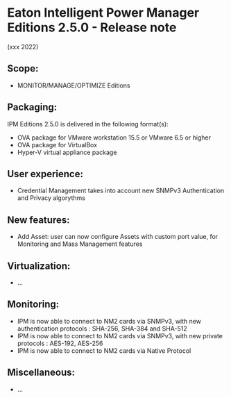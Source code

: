 # Eaton Intelligent Power Manager Editions 2.5.0 - Release note
(xxx 2022)

## Scope:
* MONITOR/MANAGE/OPTIMIZE Editions

## Packaging:
IPM Editions 2.5.0 is delivered in the following format(s):
* OVA package for VMware workstation 15.5 or VMware 6.5 or higher
* OVA package for VirtualBox
* Hyper-V virtual appliance package

## User experience:
* Credential Management takes into account new SNMPv3 Authentication and Privacy algorythms 

## New features:
* Add Asset: user can now configure Assets with custom port value, for Monitoring and Mass Management features

## Virtualization:
* ...

## Monitoring:
* IPM is now able to connect to NM2 cards via SNMPv3, with new authentication protocols : SHA-256, SHA-384 and SHA-512
* IPM is now able to connect to NM2 cards via SNMPv3, with new private protocols : AES-192, AES-256
* IPM is now able to connect to NM2 cards via Native Protocol

## Miscellaneous:
* ...
